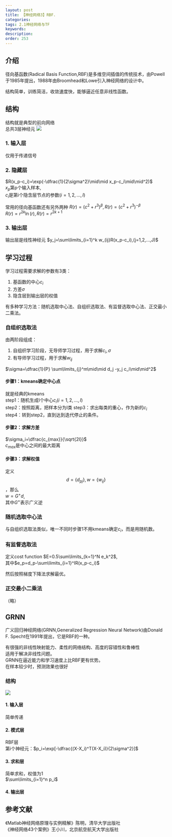 ```yaml
---
layout: post
title: 【神经网络3】RBF.
categories:
tags: 2.1神经网络与TF
keywords:
description:
order: 253
---
```



## 介绍
径向基函数(Radical Basis Function,RBF)是多维空间插值的传统技术，由Powell于1985年提出，1988年由Broomhead和Lowe引入神经网络的设计中。  


结构简单，训练简洁，收敛速度快，能够逼近任意非线性函数。  


## 结构
结构就是典型的前向网络  
总共3层神经元
<img src='http://www.guofei.site/public/postimg/ann_rbf.png'>

### 1. 输入层
仅用于传递信号
### 2. 隐藏层

$R(x_p-c_i)=\exp(-\dfrac{1}{2\sigma^2}\mid\mid x_p-c_i\mid\mid^2)$  
$x_p$第p个输入样本,  
$c_i$是第i个隐含层节点的参数$(i=1,2,...,I)$  


常用的径向基函数还有另外两种
$R(r)=(c^2+r^3)^\beta,R(r)=(c^2+r^3)^{-\beta}$  
$R(r)=r^{2k}\ln(r),R(r)=r^{2k+1}$  


### 3. 输出层
输出层是线性神经元
$y_j=\sum\limits_{i=1}^k w_{ij}R(x_p-c_i),(j=1,2,...,J)$  

## 学习过程
学习过程需要求解的参数有3类：  
1. 基函数的中心$c_i$  
2. 方差$\sigma$  
3. 隐含层到输出层的权值


有多种学习方法：随机选取中心法、自组织选取法、有监督选取中心法、正交最小二乘法。  


### 自组织选取法
由两阶段组成：  
1. 自组织学习阶段，无导师学习过程，用于求解$c_i,\sigma$  
2. 有导师学习过程，用于求解$w_{ij}$  


$\sigma=\dfrac{1}{P} \sum\limits_{j}^m\mid\mid d_j -y_j c_i\mid\mid^2$  


#### 步骤1：kmeans确定中心点
就是经典的kmeans  
step1：随机生成I个中心$c_i(i=1,2,...,I)$  
step2：按照距离，把样本分为I类
step3：求出每类的重心，作为新的$c_i$  
step4：转到step2，直到达到迭代停止的条件。  
#### 步骤2：求解方差
$\sigma_i=\dfrac{c_{max}}{\sqrt{2I}}$  
$c_{max}$是中心之间的最大距离  
#### 步骤3：求解权值
定义$$d=\{d_{pj}\},w=\{w_{ij}\}$$，那么  
$w=G^+ d$,   
其中$G^+$表示广义逆

### 随机选取中心法
与自组织选取法类似，唯一不同时步骤1不用kmeans确定$c_i$，而是用随机数。  

### 有监督选取法
定义cost function $E=0.5\sum\limits_{k=1}^N e_k^2$,  
其中$e_p=d_p-\sum\limits_{i=1}^IR(x_p-c_i)$  


然后按照梯度下降法求解最优。  

### 正交最小二乘法
（略）


## GRNN

广义回归神经网络(GRNN,Generalized Regression Neural Network)由Donald F. Specht在1991年提出，它是RBF的一种。  


有很强的非线性映射能力、柔性的网络结构、高度的容错性和鲁棒性  
适用于解决非线性问题。  
GRNN在逼近能力和学习速度上比RBF更有优势。  
在样本较少时，预测效果也很好


### 结构
<img src='http://www.guofei.site/public/postimg/ann_grnn.png'>

#### 1. 输入层
简单传递
#### 2. 模式层
RBF层  
第i个神经元：$p_i=\exp[-\dfrac{(X-X_i)^T(X-X_i)}{2\sigma^2}]$
#### 3. 求和层
简单求和，权值为1  
$\sum\limits_{i=1}^n p_i$
#### 4. 输出层




## 参考文献
《Matlab神经网络原理与实例精解》陈明，清华大学出版社   
《神经网络43个案例》王小川，北京航空航天大学出版社  
